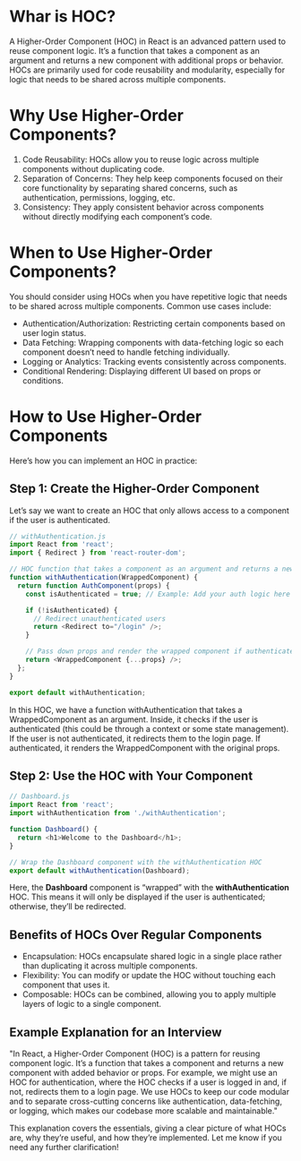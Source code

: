 # Whar is HOC?
A Higher-Order Component (HOC) in React is an advanced pattern used to reuse component logic. It’s a function that takes a component as an argument and returns a new component with additional props or behavior. HOCs are primarily used for code reusability and modularity, especially for logic that needs to be shared across multiple components.

# Why Use Higher-Order Components?
1. Code Reusability: HOCs allow you to reuse logic across multiple components without duplicating code.
2. Separation of Concerns: They help keep components focused on their core functionality by separating shared concerns, such as authentication, permissions, logging, etc.
3. Consistency: They apply consistent behavior across components without directly modifying each component’s code.
# When to Use Higher-Order Components?
You should consider using HOCs when you have repetitive logic that needs to be shared across multiple components. Common use cases include:

- Authentication/Authorization: Restricting certain components based on user login status.
- Data Fetching: Wrapping components with data-fetching logic so each component doesn’t need to handle fetching individually.
- Logging or Analytics: Tracking events consistently across components.
- Conditional Rendering: Displaying different UI based on props or conditions.
# How to Use Higher-Order Components
Here’s how you can implement an HOC in practice:

## Step 1: Create the Higher-Order Component
Let’s say we want to create an HOC that only allows access to a component if the user is authenticated.
```javascript
// withAuthentication.js
import React from 'react';
import { Redirect } from 'react-router-dom';

// HOC function that takes a component as an argument and returns a new component
function withAuthentication(WrappedComponent) {
  return function AuthComponent(props) {
    const isAuthenticated = true; // Example: Add your auth logic here

    if (!isAuthenticated) {
      // Redirect unauthenticated users
      return <Redirect to="/login" />;
    }

    // Pass down props and render the wrapped component if authenticated
    return <WrappedComponent {...props} />;
  };
}

export default withAuthentication;
```
In this HOC, we have a function withAuthentication that takes a WrappedComponent as an argument. Inside, it checks if the user is authenticated (this could be through a context or some state management). If the user is not authenticated, it redirects them to the login page. If authenticated, it renders the WrappedComponent with the original props.

## Step 2: Use the HOC with Your Component
```javascript
// Dashboard.js
import React from 'react';
import withAuthentication from './withAuthentication';

function Dashboard() {
  return <h1>Welcome to the Dashboard</h1>;
}

// Wrap the Dashboard component with the withAuthentication HOC
export default withAuthentication(Dashboard);

```
Here, the **Dashboard** component is “wrapped” with the **withAuthentication** HOC. This means it will only be displayed if the user is authenticated; otherwise, they’ll be redirected.

## Benefits of HOCs Over Regular Components
- Encapsulation: HOCs encapsulate shared logic in a single place rather than duplicating it across multiple components.
- Flexibility: You can modify or update the HOC without touching each component that uses it.
- Composable: HOCs can be combined, allowing you to apply multiple layers of logic to a single component.
## Example Explanation for an Interview
"In React, a Higher-Order Component (HOC) is a pattern for reusing component logic. It’s a function that takes a component and returns a new component with added behavior or props. For example, we might use an HOC for authentication, where the HOC checks if a user is logged in and, if not, redirects them to a login page. We use HOCs to keep our code modular and to separate cross-cutting concerns like authentication, data-fetching, or logging, which makes our codebase more scalable and maintainable."

This explanation covers the essentials, giving a clear picture of what HOCs are, why they’re useful, and how they’re implemented. Let me know if you need any further clarification!






